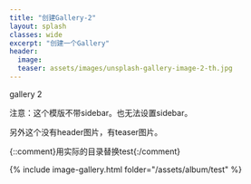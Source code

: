 ```yaml
---
title: "创建Gallery-2"
layout: splash
classes: wide
excerpt: "创建一个Gallery"
header:
  image:
  teaser: assets/images/unsplash-gallery-image-2-th.jpg
---
```


gallery 2 

注意：这个模版不带sidebar。也无法设置sidebar。

另外这个没有header图片，有teaser图片。

{::comment}用实际的目录替换test{:/comment}

{% include image-gallery.html folder="/assets/album/test" %} 
